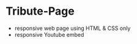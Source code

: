 # Tribute-Page
<ul>
  <li>responsive web page using HTML &amp; CSS only</li>
  <li>responsive Youtube embed</li>
</ul>
